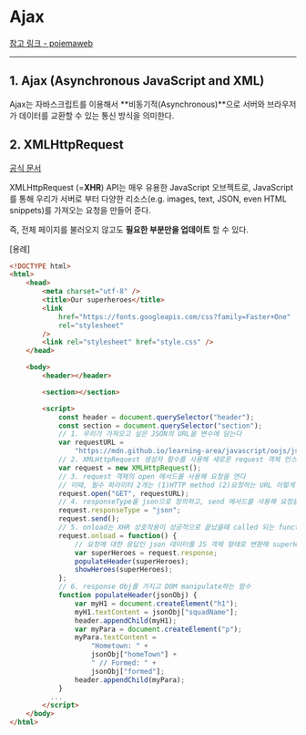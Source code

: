 # Ajax

[참고 링크 - poiemaweb](https://poiemaweb.com/js-ajax)

---

## 1. Ajax (Asynchronous JavaScript and XML)

Ajax는 자바스크립트를 이용해서 **비동기적(Asynchronous)**으로 서버와 브라우저가 데이터를 교환할 수 있는 통신 방식을 의미한다.



## 2. XMLHttpRequest

[공식 문서](https://developer.mozilla.org/ko/docs/Web/API/XMLHttpRequest)

XMLHttpRequest (=**XHR**) API는 매우 유용한 JavaScript 오브젝트로, JavaScript를 통해 우리가 서버로 부터 다양한 리소스(e.g. images, text, JSON, even HTML snippets)를 가져오는 요청을 만들어 준다.

즉, 전체 페이지를 불러오지 않고도 **필요한 부분만을 업데이트** 할 수 있다.

[용례]

```html
<!DOCTYPE html>
<html>
    <head>
        <meta charset="utf-8" />
        <title>Our superheroes</title>
        <link
            href="https://fonts.googleapis.com/css?family=Faster+One"
            rel="stylesheet"
        />
        <link rel="stylesheet" href="style.css" />
    </head>

    <body>
        <header></header>

        <section></section>

        <script>
            const header = document.querySelector("header");
            const section = document.querySelector("section");
            // 1. 우리가 가져오고 싶은 JSON의 URL을 변수에 담는다
            var requestURL =
                "https://mdn.github.io/learning-area/javascript/oojs/json/superheroes.json";
            // 2. XMLHttpRequest 생성자 함수를 사용해 새로운 request 객체 인스턴스를 만든다
            var request = new XMLHttpRequest();
            // 3. request 객체의 open 메서드를 사용해 요청을 연다
            // 이때, 필수 파라미터 2개는 (1)HTTP method (2)요청하는 URL 이렇게 2개이다
            request.open("GET", requestURL);
            // 4. responseType을 json으로 정의하고, send 메서드를 사용해 요청을 전송한다
            request.responseType = "json";
            request.send();
            // 5. onload는 XHR 상호작용이 성공적으로 끝났을때 called 되는 function이다. 즉, request.response를 보장한다
            request.onload = function() {
                // 요청에 대한 응답인 json 데이터를 JS 객체 형태로 변환해 superHeroes 변수에 저장한다
                var superHeroes = request.response;
                populateHeader(superHeroes);
                showHeroes(superHeroes);
            };
          	// 6. response Obj를 가지고 DOM manipulate하는 함수
            function populateHeader(jsonObj) {
                var myH1 = document.createElement("h1");
                myH1.textContent = jsonObj["squadName"];
                header.appendChild(myH1);
                var myPara = document.createElement("p");
                myPara.textContent =
                    "Hometown: " +
                    jsonObj["homeTown"] +
                    " // Formed: " +
                    jsonObj["formed"];
                header.appendChild(myPara);
            }
          ...
        </script>
    </body>
</html>

```

